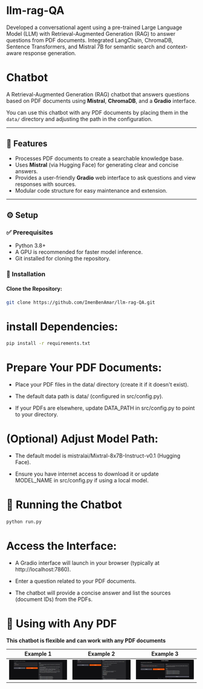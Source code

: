 # llm-rag-QA
Developed a conversational agent using a pre-trained Large Language Model (LLM) with Retrieval-Augmented Generation (RAG) to answer  questions from PDF documents. Integrated LangChain, ChromaDB, Sentence Transformers, and Mistral 7B for semantic search and context-aware response generation.
# Chatbot

A Retrieval-Augmented Generation (RAG) chatbot that answers questions based on PDF documents using **Mistral**, **ChromaDB**, and a **Gradio** interface.

You can use this chatbot with any PDF documents by placing them in the `data/` directory and adjusting the path in the configuration.

---

## 🚀 Features

- Processes PDF documents to create a searchable knowledge base.
- Uses **Mistral** (via Hugging Face) for generating clear and concise answers.
- Provides a user-friendly **Gradio** web interface to ask questions and view responses with sources.
- Modular code structure for easy maintenance and extension.

---

## ⚙️ Setup

### ✅ Prerequisites

- Python 3.8+
- A GPU is recommended for faster model inference.
- Git installed for cloning the repository.

### 🔧 Installation

#### Clone the Repository:
```bash
git clone https://github.com/ImenBenAmar/llm-rag-QA.git
```
# install Dependencies:
```bash
pip install -r requirements.txt

```
# Prepare Your PDF Documents:

- Place your PDF files in the data/ directory (create it if it doesn't exist).

- The default data path is data/ (configured in src/config.py).
- If your PDFs are elsewhere, update DATA_PATH in src/config.py to point to your directory.
# (Optional) Adjust Model Path:
- The default model is mistralai/Mixtral-8x7B-Instruct-v0.1 (Hugging Face).

- Ensure you have internet access to download it or update MODEL_NAME in src/config.py if using a local model.

# 💬 Running the Chatbot

```bash
python run.py

```
# Access the Interface:

- A Gradio interface will launch in your browser (typically at http://localhost:7860).

- Enter a question related to your PDF documents.

- The chatbot will provide a concise answer and list the sources (document IDs) from the PDFs.

# 📂 Using with Any PDF
**This chatbot is flexible and can work with any PDF documents**


| Example 1                      | Example 2                           | Example 3                           |
|------------------------------|--------------------------------------|--------------------------------------|
| ![expl](expl2.png)    | ![expl](expl1.png)   | ![expl](ENFR.png)  |

